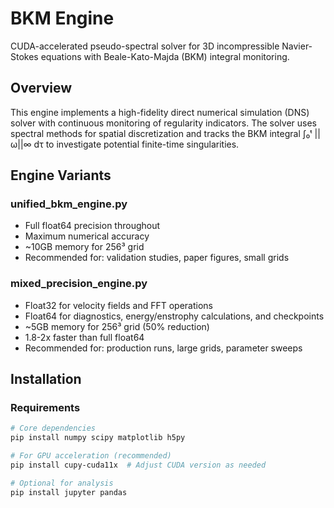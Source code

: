 # BKM Engine

CUDA-accelerated pseudo-spectral solver for 3D incompressible Navier-Stokes equations with Beale-Kato-Majda (BKM) integral monitoring.

## Overview

This engine implements a high-fidelity direct numerical simulation (DNS) solver with continuous monitoring of regularity indicators. The solver uses spectral methods for spatial discretization and tracks the BKM integral ∫₀ᵗ ||ω||∞ dτ to investigate potential finite-time singularities.

## Engine Variants

### unified_bkm_engine.py
- Full float64 precision throughout
- Maximum numerical accuracy
- ~10GB memory for 256³ grid
- Recommended for: validation studies, paper figures, small grids

### mixed_precision_engine.py
- Float32 for velocity fields and FFT operations
- Float64 for diagnostics, energy/enstrophy calculations, and checkpoints
- ~5GB memory for 256³ grid (50% reduction)
- 1.8-2x faster than full float64
- Recommended for: production runs, large grids, parameter sweeps

## Installation

### Requirements
```bash
# Core dependencies
pip install numpy scipy matplotlib h5py

# For GPU acceleration (recommended)
pip install cupy-cuda11x  # Adjust CUDA version as needed

# Optional for analysis
pip install jupyter pandas